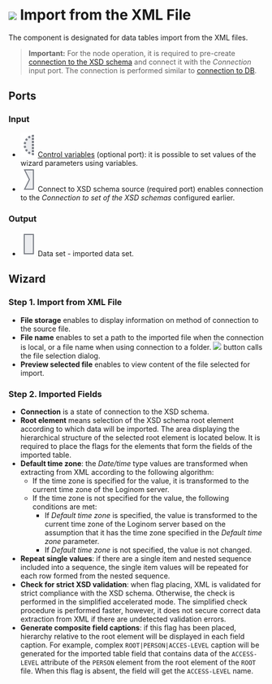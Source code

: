 # ![ ](../../images/icons/data-sources/file-xml-import_default.svg) Import from the XML File

The component is designated for data tables import from the XML files.

> **Important:** For the node operation, it is required to pre-create [connection to the XSD schema](../connections/list/schemes.md) and connect it with the *Connection* input port. The connection is performed similar to [connection to DB](../../quick-start/database.md).

## Ports

### Input

* ![ ](../../images/icons/app/node/ports/inputs-optional/variable_inactive.svg) [Control variables](../../scenario/variables/control-variables.md) (optional port): it is possible to set values of the wizard parameters using variables.
* ![ ](../../images/icons/app/node/ports/inputs/link_inactive.svg) Connect to XSD schema source (required port) enables connection to the *Connection to set of the XSD schemas* configured earlier.

### Output

* ![ ](../../images/icons/app/node/ports/inputs/table_inactive.svg) Data set - imported data set.

## Wizard

### Step 1. Import from XML File

* **File storage** enables to display information on method of connection to the source file.
* **File name** enables to set a path to the imported file when the connection is local, or a file name when using connection to a folder. ![ ](../../images/extjs-theme/form/open-trigger/open-trigger_default.svg) button calls the file selection dialog.
* **Preview selected file** enables to view content of the file selected for import.

### Step 2. Imported Fields

* **Connection** is a state of connection to the XSD schema.
* **Root element** means selection of the XSD schema root element according to which data will be imported. The area displaying the hierarchical structure of the selected root element is located below. It is required to place the flags for the elements that form the fields of the imported table.
* **Default time zone**: the *Date/time* type values are transformed when extracting from XML according to the following algorithm:
   * If the time zone is specified for the value, it is transformed to the current time zone of the Loginom server.
   * If the time zone is not specified for the value, the following conditions are met:
      * If *Default time zone* is specified, the value is transformed to the current time zone of the Loginom server based on the assumption that it has the time zone specified in the *Default time zone* parameter.
      * If *Default time zone* is not specified, the value is not changed.
* **Repeat single values**: if there are a single item and nested sequence included into a sequence, the single item values will be repeated for each row formed from the nested sequence.
* **Check for strict XSD validation**: when flag placing, XML is validated for strict compliance with the XSD schema. Otherwise, the check is performed in the simplified accelerated mode. The simplified check procedure is performed faster, however, it does not secure correct data extraction from XML if there are undetected validation errors.
* **Generate composite field captions**: if this flag has been placed, hierarchy relative to the root element will be displayed in each field caption. For example, complex `ROOT|PERSON|ACCES-LEVEL` caption will be generated for the imported table field that contains data of the `ACCESS-LEVEL` attribute of the `PERSON` element from the root element of the `ROOT` file. When this flag is absent, the field will get the `ACCESS-LEVEL` name.
